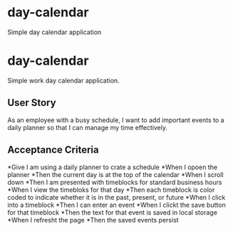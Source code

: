 # day-calendar
Simple day calendar application

# day-calendar
Simple work day calendar application.

## User Story
As an employee with a busy schedule, I want to add important events to a daily planner so that I can manage my time effectively.

## Acceptance Criteria
*Give I am using a daily planner to crate a schedule
*When I opoen the planner
*Then the current day is at the top of the calendar
*When I scroll down
*Then I am presented with timeblocks for standard business hours
*When I view the timebloks for that day
*Then each timeblock is color coded to indicate whether it is in the past, present, or future
*When I click into a timeblock
*Then I can enter an event
*When I clickt the save button for that timeblock
*Then the text for that event is saved in local storage
*When I refresht the page
*Then the saved events persist
